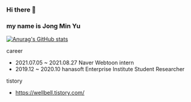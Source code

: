 ### Hi there 👋
### my name is Jong Min Yu
[![Anurag's GitHub stats](https://github-readme-stats.vercel.app/api?username=whdals7337)](https://github.com/anuraghazra/github-readme-stats)

career
  - 2021.07.05 ~ 2021.08.27 Naver Webtoon intern
  - 2019.12 ~ 2020.10 hanasoft Enterprise Institute Student Researcher
 
tistory
  - https://wellbell.tistory.com/
